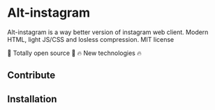 # Alt-instagram


Alt-instagram is a way better version of instagram web client.
Modern HTML, light JS/CSS and losless compression.
MIT license

🎉 Totally open source 🎉
🔥 New technologies 🔥

## Contribute


## Installation

